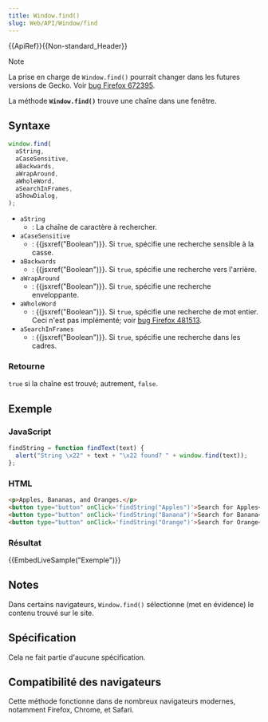 ```yaml
---
title: Window.find()
slug: Web/API/Window/find
---
```


{{ApiRef}}{{Non-standard_Header}}

> [!NOTE]
> La prise en charge de `Window.find()` pourrait changer dans les futures versions de Gecko. Voir [bug Firefox 672395](https://bugzil.la/672395).

La méthode **`Window.find()`** trouve une chaîne dans une fenêtre.

## Syntaxe

```js
window.find(
  aString,
  aCaseSensitive,
  aBackwards,
  aWrapAround,
  aWholeWord,
  aSearchInFrames,
  aShowDialog,
);
```

- `aString`
  - : La chaîne de caractère à rechercher.
- `aCaseSensitive`
  - : {{jsxref("Boolean")}}. Si `true`, spécifie une recherche sensible à la casse.
- `aBackwards`
  - : {{jsxref("Boolean")}}. Si `true`, spécifie une recherche vers l'arrière.
- `aWrapAround`
  - : {{jsxref("Boolean")}}. Si `true`, spécifie une recherche enveloppante.
- `aWholeWord`
  - : {{jsxref("Boolean")}}. Si `true`, spécifie une recherche de mot entier. Ceci n'est pas implémenté; voir [bug Firefox 481513](https://bugzil.la/481513).
- `aSearchInFrames`
  - : {{jsxref("Boolean")}}. Si `true`, spécifie une recherche dans les cadres.

### Retourne

`true` si la chaîne est trouvé; autrement, `false`.

## Exemple

### JavaScript

```js
findString = function findText(text) {
  alert("String \x22" + text + "\x22 found? " + window.find(text));
};
```

### HTML

```html
<p>Apples, Bananas, and Oranges.</p>
<button type="button" onClick='findString("Apples")'>Search for Apples</button>
<button type="button" onClick='findString("Banana")'>Search for Banana</button>
<button type="button" onClick='findString("Orange")'>Search for Orange</button>
```

### Résultat

{{EmbedLiveSample("Exemple")}}

## Notes

Dans certains navigateurs, `Window.find()` sélectionne (met en évidence) le contenu trouvé sur le site.

## Spécification

Cela ne fait partie d'aucune spécification.

## Compatibilité des navigateurs

Cette méthode fonctionne dans de nombreux navigateurs modernes, notamment Firefox, Chrome, et Safari.
